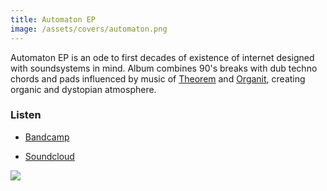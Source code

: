 ```yaml
---
title: Automaton EP
image: /assets/covers/automaton.png
---
```


Automaton EP is an ode to first decades of existence of internet designed with soundsystems in mind.
Album combines 90's breaks with dub techno chords and pads influenced by music of [Theorem](https://soundcloud.com/theorem-thx) and [Organit](https://tamas-olejnik.bandcamp.com), creating organic and dystopian atmosphere.

### Listen

* [Bandcamp](https://tymon-zaniewski.bandcamp.com/album/automaton-ep)

* [Soundcloud](https://soundcloud.com/tymon-zaniewski/sets/automaton-ep)

![]({{page.image}})